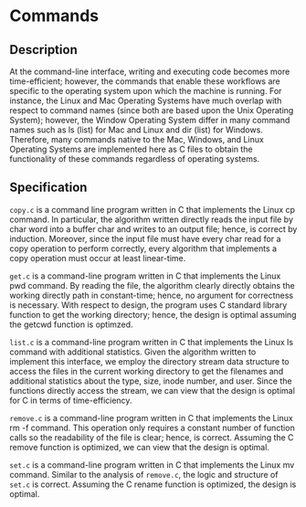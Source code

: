 # Commands

## Description

At the command-line interface, writing and executing code becomes more time-efficient; however, the commands that enable these workflows are specific to the operating system upon which the machine is running. For instance, the Linux and Mac Operating Systems have much overlap with respect to command names (since both are based upon the Unix Operating System); however, the Window Operating System differ in many command names such as ls (list) for Mac and Linux and dir (list) for Windows. Therefore, many commands native to the Mac, Windows, and Linux Operating Systems are implemented here as C files to obtain the functionality of these commands regardless of operating systems. 

## Specification
`copy.c` is a command line program written in C that implements the Linux cp command. In particular, the algorithm written directly reads the input file by char word into a buffer char and writes to an output file; hence, is correct by induction. Moreover, since the input file must have every char read for a copy operation to perform correctly, every algorithm that implements a copy operation must occur at least linear-time. 

`get.c` is a command-line program written in C that implements the Linux pwd command. By reading the file, the algorithm clearly directly obtains the working directly path in constant-time; hence, no argument for correctness is necessary. With respect to design, the program uses C standard library function to get the working directory; hence, the design is optimal assuming the getcwd function is optimzed. 

`list.c` is a command-line program written in C that implements the Linux ls command with additional statistics. Given the algorithm written to implement this interface, we employ the directory stream data structure to access the files in the current working directory to get the filenames and additional statistics about the type, size, inode number, and user. Since the functions directly access the stream, we can view that the design is optimal for C in terms of time-efficiency. 

`remove.c` is a command-line program written in C that implements the Linux rm -f command. This operation only requires a constant number of function calls so the readability of the file is clear; hence, is correct. Assuming the C remove function is optimized, we can view that the design is optimal. 

`set.c` is a command-line program written in C that implements the Linux mv command. Similar to the analysis of `remove.c`, the logic and structure of `set.c` is correct. Assuming the C rename function is optimized, the design is optimal.
